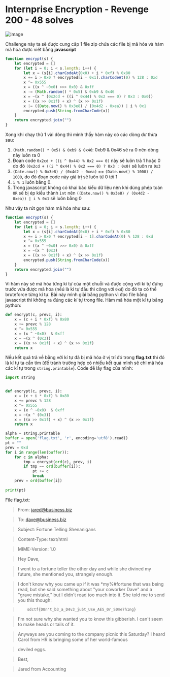 # Internprise Encryption - Revenge 200 - 48 solves
![image](https://user-images.githubusercontent.com/92845822/167444952-347ecaa6-6e0b-47ba-8e63-1ef9ee7252f9.png)

Challenge này ta sẽ được cung câp 1 file zip chứa các file bị mã hóa và hàm mã hóa được viết bằng **javascript**

```javascript showLineNumbers
function encrypt(s) {
    let encrypted = []
    for (let i = 0; i < s.length; i++) {
        let x = (s[i].charCodeAt(0x0) + i * 0xf) % 0x80
        x += i > 0x0 ? encrypted[i - 0x1].charCodeAt(0) % 128 : 0xd
        x ^= 0x555
        x = ((x ^ ~0x0) >>> 0x0) & 0xff
        x -= (Math.random() * 0x5) & 0xb9 & 0x46
        x = ~(x ^ (0x2cd + ((i ^ 0x44) % 0x2 === 0) ? 0x3 : 0x0))
        x = ((x >> 0x1f) + x) ^ (x >> 0x1f)
        x |= ((Date.now() % 0x3e8) / (0x4d2 - 0xea)) | i % 0x1
        encrypted.push(String.fromCharCode(x))
    }
    return encrypted.join("")
}
```

Xong khi chạy thử 1 vài dòng thì mình thấy hàm này có các dòng dư thừa sau:
1.  `(Math.random() * 0x5) & 0xb9 & 0x46`: 0xb9 & 0x46 sẽ ra 0 nên dòng này luôn ra 0
2.  Đoạn code `0x2cd + ((i ^ 0x44) % 0x2 === 0)` này sẽ luôn trả 1 hoặc 0 do đó `(0x2cd + ((i ^ 0x44) % 0x2 === 0) ? 0x3 : 0x0)` sẽ luôn ra `0x3`
3.  `(Date.now() % 0x3e8) / (0x4d2 - 0xea)` == `(Date.now() % 1000) / 1000`, do đó đoạn code này giá trị sẽ luôn từ 0 tới 1
4.  `i % 1` luôn bằng 0. 
5.  Trong javascript không có khai báo kiểu dữ liệu nên khi dùng phép toán `OR` sẽ bị ép kiểu thành `int` nên `((Date.now() % 0x3e8) / (0x4d2 - 0xea)) | i % 0x1` sẽ luôn bằng 0

Như vậy ta rút gọn hàm mã hóa như sau:
```javascript showLineNumbers
function encrypt(s) {
    let encrypted = []
    for (let i = 0; i < s.length; i++) {
        let x = (s[i].charCodeAt(0x0) + i * 0xf) % 0x80
        x += i > 0x0 ? encrypted[i - 1].charCodeAt(0) % 128 : 0xd
        x ^= 0x555
        x = ((x ^ ~0x0) >>> 0x0) & 0xff
        x = ~(x ^ (0x3)
        x = ((x >> 0x1f) + x) ^ (x >> 0x1f)
        encrypted.push(String.fromCharCode(x))
    }
    return encrypted.join("")
}
```

Vì hàm này sẽ mã hóa từng kí tự của một chuỗi và được cộng với kí tự đứng trước vừa được mã hóa (nêú là kí tự đầu thì công với `0xd`) do đó ta có thể bruteforce từng kí tự. Bài này mình giải bằng python vì đọc file bằng javascript thì không ra đúng các kí tự trong file. Hàm mã hóa một kí tự bằng python:
```python showLineNumbers
def encrypt(c, prevc, i):
    x = (c + i * 0xf) % 0x80
    x += prevc % 128
    x ^= 0x555
    x = (x ^ ~0x0)  & 0xff
    x = ~(x ^ (0x3))
    x = ((x >> 0x1f) + x) ^ (x >> 0x1f)
    return x
``` 

Nếu kết quả trả về bằng với kí tự đã bị mã hóa ở vị trí đó trong **flag.txt** thì đó là kí tự ta cần tìm (để tránh trường hợp có nhiều kết quả mình sẽ chỉ mã hóa các kí tự trong `string.printable`). Code để lấy flag của mình:
```python showLineNumbers
import string


def encrypt(c, prevc, i):
    x = (c + i * 0xf) % 0x80
    x += prevc % 128
    x ^= 0x555
    x = (x ^ ~0x0)  & 0xff
    x = ~(x ^ (0x3))
    x = ((x >> 0x1f) + x) ^ (x >> 0x1f)
    return x

alpha = string.printable
buffer = open('flag.txt', 'r', encoding='utf8').read()
pt = ""
prev = 0xd
for i in range(len(buffer)):
    for c in alpha:
        tmp = encrypt(ord(c), prev, i)
        if tmp == ord(buffer[i]):
            pt += c
            break
    prev = ord(buffer[i])
    
print(pt)
```
File flag.txt:
> From: jared@business.biz

> To: dave@business.biz

> Subject: Fortune Telling Shenanigans

> Content-Type: text/html

> MIME-Version: 1.0

> Hey Dave,

> I went to a fortune teller the other day and while she divined my future, she mentioned you, strangely enough.

> I don't know why you came up if it was *my%#fortune that was being read, but she said something about "your coworker Dave" and a "grave mistake," but I didn't read too much into it. She told me to send you this though:

>         sdctf{D0n't_b3_a_D4v3_ju5t_Use_AES_0r_S0me7h1ng}

> I'm not sure why she wanted you to know this gibberish. I can't seem to make heads or tails of it.

> Anyways are you coming to the company picnic this Saturday? I heard Carol from HR is bringing some of her world-famous

> deviled eggs.

> Best,

> Jared from Accounting
